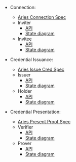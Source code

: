 * Connection:
    * [Aries Connection Spec](https://github.com/hyperledger/aries-rfcs/tree/master/features/0160-connection-protocol)
    * Inviter
        * [API](../libvcx/api/connection.rs) 
        * [State diagram](states/aries/connection-inviter.puml) 
    * Invitee
        * [API](../libvcx/api/connection.rs) 
        * [State diagram](states/aries/connection-invitee.puml) 

* Credential Issuance:
    * [Aries Issue Cred Spec](https://github.com/hyperledger/aries-rfcs/blob/master/features/0036-issue-credential)
    * Issuer
        * [API](../libvcx/api/issuer_credential.rs) 
        * [State diagram](states/aries/issuer-credential.puml) 
    * Holder
        * [API](../libvcx/api/credential.rs) 
        * [State diagram](states/aries/credential.puml) 

* Credential Presentation:
    * [Aries Present Proof Spec](https://github.com/hyperledger/aries-rfcs/tree/master/features/0037-present-proof)
    * Verifier
        * [API](../libvcx/api/proof.rs) 
        * [State diagram](states/aries/proof.puml) 
    * Prover
        * [API](../libvcx/api/disclosed_proof.rs) 
        * [State diagram](states/aries/disclosed-proof.puml) 
